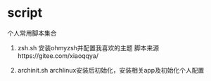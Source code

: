 # script
个人常用脚本集合

1. zsh.sh 安装ohmyzsh并配置我喜欢的主题
脚本来源https://gitee.com/xiaoqqya/

2. archinit.sh
archlinux安装后初始化，安装相关app及初始化个人配置

 
